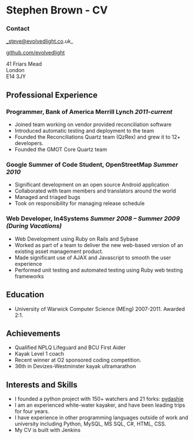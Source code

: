 Stephen Brown - CV
==================

### Contact

_steve@evolvedlight.co.uk_

[github.com/evolvedlight](http://github.com/evolvedlight)

41 Friars Mead  
London  
E14 3JY  

Professional Experience
-----------------------

### Programmer, Bank of America Merrill Lynch *2011-current*

* Joined team working on vendor provided reconciliation software
* Introduced automatic testing and deployment to the team
* Founded the Reconciliations Quartz team (QzRex) and grew it to 12+ developers.
* Founded the GMOT Core Quartz team

### Google Summer of Code Student, OpenStreetMap *Summer 2010*

* Significant development on an open source Android application
* Collaborated with team members and translators around the world
* Managed and triaged bugs
* Took on responsibility for managing release schedule

### Web Developer, In4Systems *Summer 2008 – Summer 2009 (During Vacations)*

* Web Development using Ruby on Rails and Sybase
* Worked as part of a team to deliver the new web-based version of an existing asset management 
product.
* Made significant use of AJAX and Javascript to smooth the user experience
* Performed unit testing and automated testing using Ruby web testing frameworks

Education
---------

* University of Warwick Computer Science (MEng) 2007-2011. Awarded 2:1.

Achievements
------------

* Qualified NPLQ Lifeguard and BCU First Aider
* Kayak Level 1 coach
* Recent winner at O2 sponsored coding competition.
* 36th in Devizes-Westminster kayak ultramarathon

Interests and Skills
--------------------

* I founded a python project with 150+ watchers and 21 forks: [pydashie](https://github.com/evolvedlight/pydashie)
* I am an experienced white-water kayaker, and have been leading trips for four years.
* I have experience in other programming languages outside of work and university including Python, 
MySQL, MS SQL, C#, HTML, CSS.
* My CV is built with Jenkins
